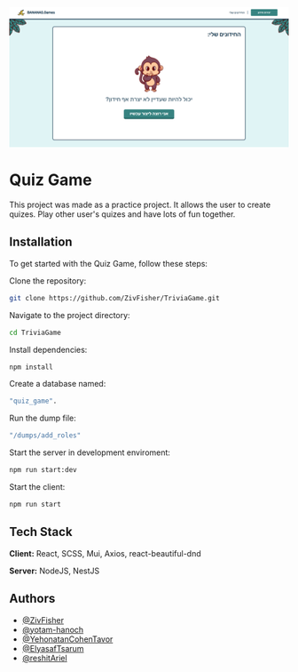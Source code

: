 
![App Screenshot](client/public/images/screenshot.png)


# Quiz Game

This project was made as a practice project. It allows the user to create quizes. Play other user's quizes and have lots of fun together.



## Installation

  To get started with the Quiz Game, follow these steps:

Clone the repository: 

```bash
git clone https://github.com/ZivFisher/TriviaGame.git
```

Navigate to the project directory: 

```bash
cd TriviaGame
```

Install dependencies: 

```bash
npm install
```

Create a database named: 

```bash
"quiz_game".
```

Run the dump file: 

```bash
"/dumps/add_roles" 
```

Start the server in development enviroment: 

```bash
npm run start:dev
```

Start the client:

```bash
npm run start
```


## Tech Stack

**Client:** React, SCSS, Mui, Axios, react-beautiful-dnd

**Server:** NodeJS, NestJS


## Authors

- [@ZivFisher](https://github.com/ZivFisher)
- [@yotam-hanoch](https://github.com/yotam-hanoch)
- [@YehonatanCohenTavor](https://github.com/YehonatanCohenTavor)
- [@ElyasafTsarum](https://github.com/RonRicher)
- [@reshitAriel](https://github.com/reshitAriel)

